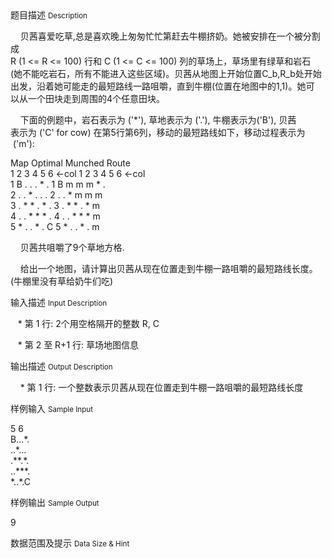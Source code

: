 <div class="panel panel-default">
<div class="area-title">
<span>
题目描述
<small>Description</small>
</span></div>
<div class="panel-body">

<p>    贝茜喜爱吃草,总是喜欢晚上匆匆忙忙第赶去牛棚挤奶。她被安排在一个被分割成<br>R (1 &lt;= R &lt;= 100) 行和 C (1 &lt;= C &lt;= 100) 列的草场上，草场里有绿草和岩石<br>(她不能吃岩石，所有不能进入这些区域)。贝茜从地图上开始位置C_b,R_b处开始<br>出发，沿着她可能走的最短路线一路咀嚼，直到牛棚(位置在地图中的1,1)。她可<br>以从一个田块走到周围的4个任意田块。</p>
<p>    下面的例题中，岩石表示为 ('*'), 草地表示为 ('.'), 牛棚表示为('B'), 贝茜<br>表示为 ('C' for cow) 在第5行第6列，移动的最短路线如下，移动过程表示为<br> ('m'):</p>
<p>Map Optimal Munched Route<br>1 2 3 4 5 6 &lt;-col 1 2 3 4 5 6 &lt;-col<br>1 B . . . * . 1 B m m m * .<br>2 . . * . . . 2 . . * m m m<br>3 . * * . * . 3 . * * . * m<br>4 . . * * * . 4 . . * * * m<br>5 * . . * . C 5 * . . * . m</p>
<p>    贝茜共咀嚼了9个草地方格.</p>
<p>    给出一个地图，请计算出贝茜从现在位置走到牛棚一路咀嚼的最短路线长度。<br>(牛棚里没有草给奶牛们吃)</p>

</div>
</div>

<div class="panel panel-default">
<div class="area-title">
<span>
输入描述
<small>Input Description</small>
</span></div>
<div class="panel-body">
<p>   * 第 1 行: 2个用空格隔开的整数 R, C</p>
<p>   * 第 2 至 R+1 行: 草场地图信息</p>

</div>
</div>
<div  class="panel panel-default">
<div class="area-title">
<span>
输出描述
<small>Output Description</small>
</span></div>
<div class="panel-body">

<p>&nbsp;&nbsp;&nbsp; * 第 1 行: 一个整数表示贝茜从现在位置走到牛棚一路咀嚼的最短路线长度</p>

</div>
</div>


<div class="panel panel-default">
<div class="area-title">
<span>
样例输入
<small>Sample Input</small>
</span></div>
<div class="panel-body">
<p>5 6<br>B...*.<br>..*...<br>.**.*.<br>..***.<br>*..*.C</p>

</div>
</div>

<div class="panel panel-default">
<div class="area-title">
<span>
样例输出
<small>Sample Output</small>
</span></div>
<div class="panel-body">
<p>9</p>

</div>
</div>

<div class="panel panel-default">
<div class="area-title">
<span>
数据范围及提示
<small>Data Size & Hint</small>
</span></div>
<div class="panel-body">

</div>
</div>